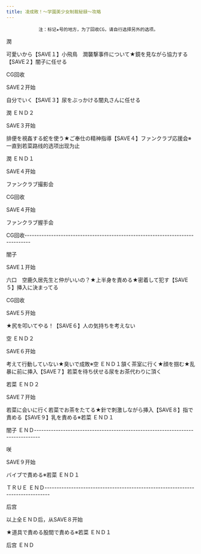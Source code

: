 ```yaml
---
title: 凌成敗！～学園美少女制裁秘録～攻略
---
```


                注：标记★号的地方，为了回收CG，请自行选择另外的选项。

潤

可愛いから【SAVE１】小飛鳥　潤襲撃事件について★鏡を見ながら協力する【SAVE２】闇子に任せる

CG回收

SAVE２开始

自分でいく【SAVE３】尿をぶっかける闇丸さんに任せる

潤 ＥＮＤ２ 

SAVE３开始

排便を視姦する蛇を使う★ご奉仕の精神指導【SAVE４】ファンクラブ応援会※一直到若菜路线的选项出现为止

潤 ＥＮＤ１

SAVE４开始

ファンクラブ撮影会

CG回收

SAVE４开始

ファンクラブ握手会

CG回收--------------------------------------------------------------------------------

闇子

SAVE１开始

六口　空鹿久居先生と仲がいいの？★上半身を責める★密着して犯す【SAVE５】挿入に決まってる

CG回收

SAVE５开始

★尻を叩いてやる！【SAVE６】人の気持ちを考えない

空 ＥＮＤ２

SAVE６开始

考えて行動していない★臭いで成敗※空 ＥＮＤ１頷く茶室に行く★顔を掴む★乱暴に前に挿入【SAVE７】若菜を待ち伏せる尿をお茶代わりに頂く

若菜 ＥＮＤ２

SAVE７开始

若菜に会いに行く若菜でお茶をたてる★針で刺激しながら挿入【SAVE８】指で責める【SAVE９】乳を責める※若菜 ＥＮＤ１

闇子 ＥＮＤ--------------------------------------------------------------------------------

咲

SAVE９开始

バイブで責める※若菜 ＥＮＤ１

ＴＲＵＥ ＥＮＤ--------------------------------------------------------------------------------

后宫

以上全ＥＮＤ后，从SAVE８开始

★道具で責める股間で責める※若菜 ＥＮＤ１

后宫 ＥＮＤ
              
